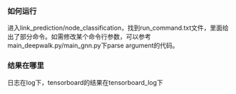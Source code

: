 ### 如何运行
进入link_prediction/node_classification，找到run_command.txt文件，里面给出了部分命令。如需修改某个命令行参数，可以参考main_deepwalk.py/main_gnn.py下parse argument的代码。

### 结果在哪里
日志在log下，tensorboard的结果在tensorboard_log下
